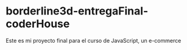 # borderline3d-entregaFinal-coderHouse
 Este es mi proyecto final para el curso de JavaScript, un e-commerce
